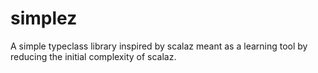 simplez
=======

A simple typeclass library inspired by scalaz meant as a learning tool by reducing the initial complexity of scalaz.
